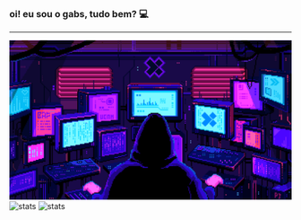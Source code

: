### oi! eu sou o gabs, tudo bem? 💻

---

![programming](programming.gif)
![stats](https://github-readme-stats.vercel.app/api?username=gabsdocompiuter&show_icons=true&theme=synthwave&count_private=true&include_all_commits=true)
![stats](https://github-readme-stats.vercel.app/api/top-langs?username=gabsdocompiuter&theme=synthwave&layout=compact&hide=html,css,blade,powershell,hack,objective-c,batchfile,shell)
